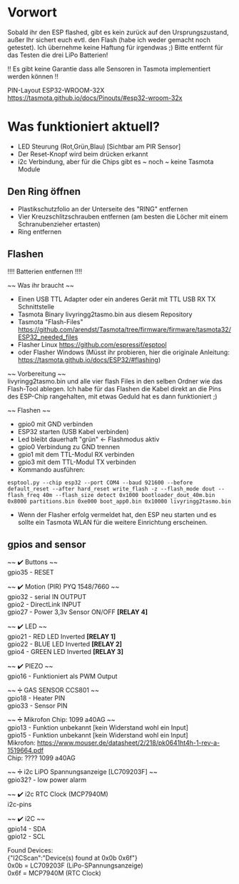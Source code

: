 # Vorwort
Sobald ihr den ESP flashed, gibt es kein zurück auf den Ursprungszustand, außer Ihr sichert euch evtl. den Flash (habe ich weder gemacht noch getestet).
Ich übernehme keine Haftung für irgendwas ;)
Bitte entfernt für das Testen die drei LiPo Batterien!

!! Es gibt keine Garantie dass alle Sensoren in Tasmota implementiert werden können !! 

PIN-Layout ESP32-WROOM-32X
https://tasmota.github.io/docs/Pinouts/#esp32-wroom-32x


# Was funktioniert aktuell?
- LED Steurung (Rot,Grün,Blau) [Sichtbar am PIR Sensor] 
- Der Reset-Knopf wird beim drücken erkannt
- i2c Verbindung, aber für die Chips gibt es ~ noch ~ keine Tasmota Module


## Den Ring öffnen
- Plastikschutzfolio an der Unterseite des "RING" entfernen
- Vier Kreuzschlitzschrauben entfernen (am besten die Löcher mit einem Schranubenzieher ertasten)
- Ring entfernen


## Flashen
!!!! Batterien entfernen !!!!

~~ Was ihr braucht ~~
- Einen USB TTL Adapter oder ein anderes Gerät mit TTL USB RX TX Schnittstelle
- Tasmota Binary livyringg2tasmo.bin aus diesem Repository
- Tasmota "Flash-Files" https://github.com/arendst/Tasmota/tree/firmware/firmware/tasmota32/ESP32_needed_files
- Flasher Linux https://github.com/espressif/esptool 
- oder Flasher Windows (Müsst ihr probieren, hier die originale Anleitung: https://tasmota.github.io/docs/ESP32/#flashing)

~~ Vorbereitung ~~  
livyringg2tasmo.bin und alle vier flash Files in den selben Ordner wie das Flash-Tool ablegen.
Ich habe für das Flashen die Kabel direkt an die Pins des ESP-Chip rangehalten, mit etwas Geduld hat es dann funktioniert ;)

~~ Flashen ~~
- gpio0 mit GND verbinden
- ESP32 starten (USB Kabel verbinden)
- Led bleibt dauerhaft "grün" <- Flashmodus aktiv
- gpio0 Verbindung zu GND trennen
- gpio1 mit dem TTL-Modul RX verbinden
- gpio3 mit dem TTL-Modul TX verbinden
- Kommando ausführen: 
```
esptool.py --chip esp32 --port COM4 --baud 921600 --before default_reset --after hard_reset write_flash -z --flash_mode dout --flash_freq 40m --flash_size detect 0x1000 bootloader_dout_40m.bin 0x8000 partitions.bin 0xe000 boot_app0.bin 0x10000 livyringg2tasmo.bin
```
- Wenn der Flasher erfolg vermeldet hat, den ESP neu starten und es sollte ein Tasmota WLAN für die weitere Einrichtung erscheinen.


## gpios and sensor

~~ :heavy_check_mark: Buttons ~~  
gpio35  -  RESET  
 
~~ :heavy_check_mark: Motion (PIR) PYQ 1548/7660 ~~   
gpio32  -  serial IN       OUTPUT  
gpio2   -  DirectLink      INPUT  
gpio27  -  Power 3,3v Sensor ON/OFF   **[RELAY 4]**

~~ :heavy_check_mark: LED ~~   
gpio21  -  RED LED Inverted     	**[RELAY 1]**  
gpio22  -  BLUE LED Inverted 	   **[RELAY 2]**  
gpio4   -  GREEN LED Inverted	   **[RELAY 3]**   

~~ :heavy_check_mark: PIEZO ~~   
gpio16  -  Funktioniert als PWM Output

~~ :heavy_division_sign: GAS SENSOR CCS801 ~~  
gpio18  -  Heater PIN   
gpio33  -  Sensor PIN  

~~ :heavy_division_sign: Mikrofon Chip: 1099 a40AG ~~   
gpio13  -  Funktion unbekannt [kein Widerstand wohl ein Input]  
gpio15  -  Funktion unbekannt [kein Widerstand wohl ein Input]  
Mikrofon: https://www.mouser.de/datasheet/2/218/pk0641ht4h-1-rev-a-1519664.pdf  
Chip: ???? 1099 a40AG  

~~ :heavy_division_sign: i2c LiPO Spannungsanzeige [LC709203F] ~~  
gpio32?  -  low power alarm  

~~ :heavy_check_mark: i2c RTC Clock (MCP7940M)  
i2c-pins

~~ :heavy_check_mark: i2C ~~  
gpio14 - SDA   
gpio12 - SCL  
  
Found Devices:  
{"I2CScan":"Device(s) found at 0x0b 0x6f"}  
0x0b = LC709203F (LiPo-SPannungsanzeige)  
0x6f = MCP7940M (RTC Clock)

